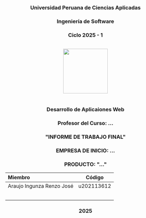 <h3 align="center"> Universidad Peruana de Ciencias Aplicadas </h3>

<h3 align="center"> Ingeniería de Software </h3>
<h3 align="center"> Ciclo 2025 - 1 </h3>

<br>

<div align="center">
  <img width=140 src="![image](https://github.com/user-attachments/assets/30e5dd22-811e-4a1a-9cff-c6c43f92fe90)
"/>
</div>

<br>
<h3 align="center"> Desarrollo de Aplicaiones Web </h3>
<h3 align="center"> Profesor del Curso: ... </h3>
<h3 align="center"> "INFORME DE TRABAJO FINAL"</h3>
<h3 align="center"> EMPRESA DE INICIO: ... </h3>

<h3 align="center"> PRODUCTO: "..."</h3>

<div align="center">

| Miembro                             |   Código   |
| :---------------------------------- | :--------: |
|  Araujo Ingunza Renzo José | u202113612 |
|   |  |
|   |  |
|   |  |
|   |  |
|   |  |

</div>

<h3 align="center"> 2025 </h3>

<br>
